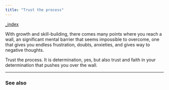 ```yaml
---
title: "Trust the process"
---
```


[_index](_index.md)


With growth and skill-building, there comes many points where you reach a wall, an significant mental barrier that seems impossible to overcome, one that gives you endless frustration, doubts, anxieties, and gives way to negative thoughts. 

Trust the process. It is determination, yes, but also trust and faith in your determination that pushes you over the wall. 

-------------
### See also

